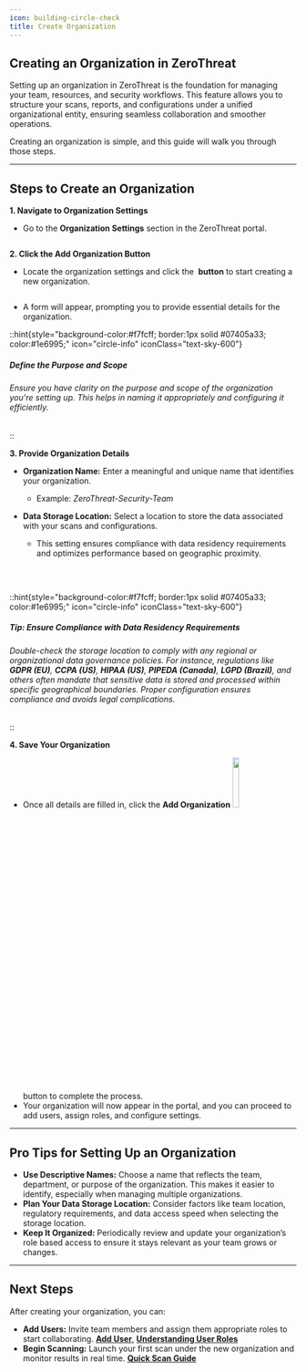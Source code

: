 ```yaml
---
icon: building-circle-check
title: Create Organization
---
```


## Creating an Organization in ZeroThreat

Setting up an organization in ZeroThreat is the foundation for managing your team, resources, and security workflows. This feature allows you to structure your scans, reports, and configurations under a unified organizational entity, ensuring seamless collaboration and smoother operations.

Creating an organization is simple, and this guide will walk you through those steps.

---

## Steps to Create an Organization

**1. Navigate to Organization Settings**

- Go to the **Organization Settings** section in the ZeroThreat portal.

<img src="/image (69).png" alt="">

**2. Click the Add Organization Button**

* Locate the organization settings and click the <img src="/image (71).png" alt="" data-size="original" style="display:inline; margin:0px;"> **button** to start creating a new organization.

<img src="/image (70).png" alt="">

- A form will appear, prompting you to provide essential details for the organization.

::hint{style="background-color:#f7fcff; border:1px solid #07405a33; color:#1e6995;" icon="circle-info" iconClass="text-sky-600"}

##### **Define the Purpose and Scope**

###### Ensure you have clarity on the purpose and scope of the organization you're setting up. This helps in naming it appropriately and configuring it efficiently.

::

**3. Provide Organization Details**

- **Organization Name:** Enter a meaningful and unique name that identifies your organization.
  - Example: _ZeroThreat-Security-Team_
- **Data Storage Location:** Select a location to store the data associated with your scans and configurations.

  - This setting ensures compliance with data residency requirements and optimizes performance based on geographic proximity.
    <img src="/image (72).png" alt="" style="display:block; margin:30px auto;">

::hint{style="background-color:#f7fcff; border:1px solid #07405a33; color:#1e6995;" icon="circle-info" iconClass="text-sky-600"}

##### **Tip: Ensure Compliance with Data Residency Requirements**

###### Double-check the storage location to comply with any regional or organizational data governance policies. For instance, regulations like **GDPR (EU)**, **CCPA (US)**, **HIPAA (US)**, **PIPEDA (Canada)**, **LGPD (Brazil)**, and others often mandate that sensitive data is stored and processed within specific geographical boundaries. Proper configuration ensures compliance and avoids legal complications.

::

**4. Save Your Organization**

* Once all details are filled in, click the **Add Organization** <img src="/image (73).png" alt="" width="15%" data-size="line" style="display:inline; margin:0px;"> button to complete the process.
* Your organization will now appear in the portal, and you can proceed to add users, assign roles, and configure settings.

---

## Pro Tips for Setting Up an Organization

- **Use Descriptive Names:** Choose a name that reflects the team, department, or purpose of the organization. This makes it easier to identify, especially when managing multiple organizations.
- **Plan Your Data Storage Location:** Consider factors like team location, regulatory requirements, and data access speed when selecting the storage location.
- **Keep It Organized:** Periodically review and update your organization’s role based access to ensure it stays relevant as your team grows or changes.

---

## Next Steps

After creating your organization, you can:

- **Add Users:** Invite team members and assign them appropriate roles to start collaborating. [**Add User**](add-user.md 'mention'), [**Understanding User Roles**](understanding-user-roles.md 'mention')
- **Begin Scanning:** Launch your first scan under the new organization and monitor results in real time. [**Quick Scan Guide**](../getting-started/publish-your-docs.md 'mention')

